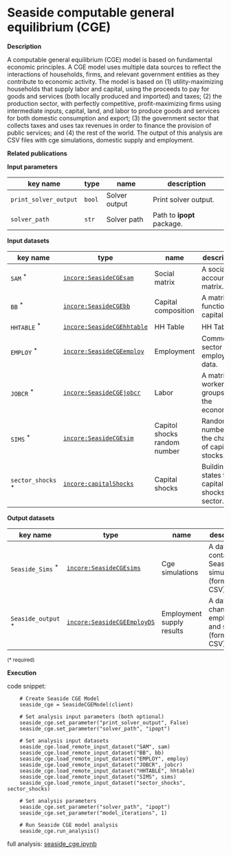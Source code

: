 # Seaside computable general equilibrium (CGE)

**Description**

A computable general equilibrium (CGE) model is based on fundamental economic principles. A CGE model uses multiple 
data sources to reflect the interactions of households, firms, and relevant government entities as they contribute 
to economic activity. The model is based on (1) utility-maximizing households that supply labor and capital, 
using the proceeds to pay for goods and services (both locally produced and imported) and taxes; (2) the production 
sector, with perfectly competitive, profit-maximizing firms using intermediate inputs, capital, land, and labor 
to produce goods and services for both domestic consumption and export; (3) the government sector that collects 
taxes and uses tax revenues in order to finance the provision of public services; and (4) the rest of the world. 
The output of this analysis are CSV files with cge simulations, domestic supply and employment.

**Related publications**

**Input parameters**

key name | type | name | description
--- | --- | --- | ---
`print_solver_output` | `bool` | Solver output | Print solver output.
`solver_path` | `str` | Solver path | Path to **ipopt** package.

**Input datasets**

key name | type | name | description
--- | --- | --- | ---
`SAM` <sup>*</sup> | [`incore:SeasideCGEsam`](https://tools.in-core.org/semantics/api/types/incore:SeasideCGEsam) | Social matrix | A social accounting matrix.
`BB` <sup>*</sup> | [`incore:SeasideCGEbb`](https://tools.in-core.org/semantics/api/types/incore:SeasideCGEbb) | Capital composition | A matrix of functioning capital.
`HHTABLE` <sup>*</sup> | [`incore:SeasideCGEhhtable`](https://tools.in-core.org/semantics/api/types/incore:SeasideCGEhhtable) | HH Table | HH Table.
`EMPLOY` <sup>*</sup> | [`incore:SeasideCGEemploy`](https://tools.in-core.org/semantics/api/types/incore:SeasideCGEemploy) | Employment | Commercial sector employment data.
`JOBCR` <sup>*</sup> | [`incore:SeasideCGEjobcr`](https://tools.in-core.org/semantics/api/types/incore:SeasideCGEjobcr) | Labor | A matrix of workers groups in the economy.
`SIMS` <sup>*</sup> | [`incore:SeasideCGEsim`](https://tools.in-core.org/semantics/api/types/incore:SeasideCGEsim) | Capitol shocks random number | Random numbers for the change of capital stocks.
`sector_shocks` <sup>*</sup> | [`incore:capitalShocks`](https://tools.in-core.org/semantics/api/types/incore:capitalShocks) | Capital shocks | Building states to capital <br>shocks per sector.

**Output datasets**

key name | type | name | description
--- | --- | --- | ---
`Seaside_Sims` <sup>*</sup> | [`incore:SeasideCGEsims`](https://tools.in-core.org/semantics/api/types/incore:SeasideCGEsims) | Cge simulations | A dataset containing Seaside cge simulations (format: CSV).
`Seaside_output` <sup>*</sup> | [`incore:SeasideCGEEmployDS`](https://tools.in-core.org/semantics/api/types/incore:SeasideCGEEmployDS) | Employment supply results | A dataset  of changes in employment and supply. <br>(format: CSV).

<small>(* required)</small>

**Execution**

code snippet:

```
    # Create Seaside CGE Model
    seaside_cge = SeasideCGEModel(client)

    # Set analysis input parameters (both optional)
    seaside_cge.set_parameter("print_solver_output", False)
    seaside_cge.set_parameter("solver_path", "ipopt")

    # Set analysis input datasets
    seaside_cge.load_remote_input_dataset("SAM", sam)
    seaside_cge.load_remote_input_dataset("BB", bb)
    seaside_cge.load_remote_input_dataset("EMPLOY", employ)
    seaside_cge.load_remote_input_dataset("JOBCR", jobcr)
    seaside_cge.load_remote_input_dataset("HHTABLE", hhtable)
    seaside_cge.load_remote_input_dataset("SIMS", sims)
    seaside_cge.load_remote_input_dataset("sector_shocks", sector_shocks)

    # Set analysis parameters
    seaside_cge.set_parameter("solver_path", "ipopt")
    seaside_cge.set_parameter("model_iterations", 1)

    # Run Seaside CGE model analysis
    seaside_cge.run_analysis()
```

full analysis: [seaside_cge.ipynb](https://github.com/IN-CORE/incore-docs/blob/main/notebooks/seaside_cge.ipynb)

